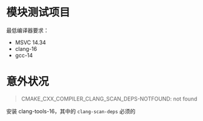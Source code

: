 # 模块测试项目

最低编译器要求：

- MSVC 14.34
- clang-16
- gcc-14

# 意外状况

> CMAKE_CXX_COMPILER_CLANG_SCAN_DEPS-NOTFOUND: not found

安装 clang-tools-16，其中的 `clang-scan-deps` 必须的